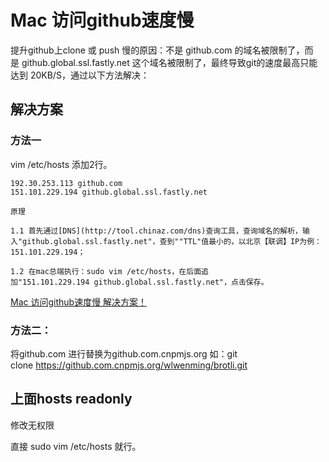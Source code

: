 # Mac 访问github速度慢
提升github上clone 或 push 慢的原因：不是 github.com 的域名被限制了，而是 github.global.ssl.fastly.net 这个域名被限制了，最终导致git的速度最高只能达到 20KB/S，通过以下方法解决：

## 解决方案

### 方法一 

vim /etc/hosts
添加2行。
```
192.30.253.113 github.com
151.101.229.194 github.global.ssl.fastly.net

原理

1.1 首先通过[DNS](http://tool.chinaz.com/dns)查询工具，查询域名的解析，输入"github.global.ssl.fastly.net"，查到""TTL"值最小的，以北京【联调】IP为例：151.101.229.194；

1.2 在mac总端执行：sudo vim /etc/hosts，在后面追加"151.101.229.194 github.global.ssl.fastly.net"，点击保存。

```


[Mac 访问github速度慢 解决方案！](https://www.cnblogs.com/chenyanbin/p/13836219.html)

### 方法二：
将github.com 进行替换为github.com.cnpmjs.org
如：git clone https://github.com.cnpmjs.org/wlwenming/brotli.git


## 上面hosts readonly
修改无权限

直接 sudo vim /etc/hosts 就行。

